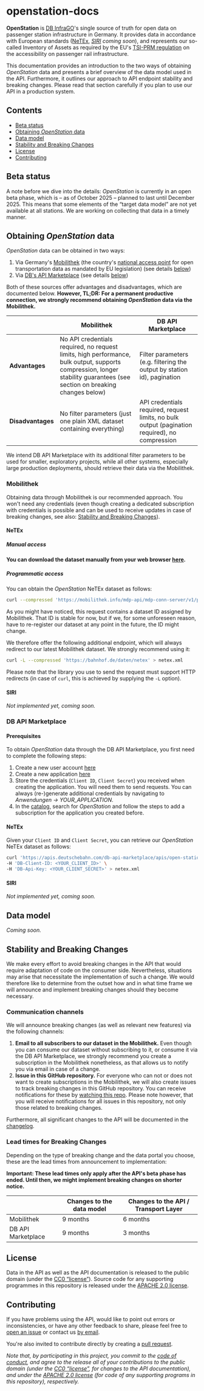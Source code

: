 # openstation-docs

**OpenStation** is [DB InfraGO](https://www.dbinfrago.com/)'s single source of truth for open data on passenger station infrastructure in Germany. It provides data in accordance with European standards ([NeTEx](https://netex-cen.eu), _[SIRI](https://siri-cen.eu) coming soon_), and represents our so-called Inventory of Assets as required by the EU's [TSI-PRM regulation](https://www.era.europa.eu/domains/technical-specifications-interoperability/persons-disabilities-and-reduced-mobility-tsi_en) on the accessibility on passenger rail infrastructure.

This documentation provides an introduction to the two ways of obtaining _OpenStation_ data and presents a brief overview of the data model used in the API. Furthermore, it outlines our approach to API endpoint stability and breaking changes. Please read that section carefully if you plan to use our API in a production system.

## Contents

- [Beta status](#beta-status)
- [Obtaining _OpenStation_ data](#obtaining-openstation-data)
- [Data model](#data-model)
- [Stability and Breaking Changes](#stability-and-breaking-changes)
- [License](#license)
- [Contributing](#contributing)

## Beta status

A note before we dive into the details: _OpenStation_ is currently in an open beta phase, which is – as of October 2025 – planned to last until December 2025. This means that some elements of the “target data model” are not yet available at all stations. We are working on collecting that data in a timely manner.

## Obtaining _OpenStation_ data

_OpenStation_ data can be obtained in two ways:

1. Via Germany's [Mobilithek](https://mobilithek.info) (the country's [national access point](https://transport.ec.europa.eu/transport-themes/smart-mobility/road/its-directive-and-action-plan/national-access-points_en) for open transportation data as mandated by EU legislation) (see details [below](#mobilithek))
2. Via [DB's API Marketplace](https://developers.deutschebahn.com/db-api-marketplace/apis/) (see details [below](#db-api-marketplace))

Both of these sources offer advantages and disadvantages, which are documented below. **However, TL;DR: For a permanent productive connection, we strongly recommend obtaining _OpenStation_ data via the Mobilithek.**

|                 | Mobilithek | DB API Marketplace |
|-----------------|------------|--------------------|
|**Advantages**   | No API credentials required, no request limits, high performance, bulk output, supports compression, longer stability guarantees (see section on breaking changes below) | Filter parameters (e.g. filtering the output by station id), pagination |
|**Disadvantages**| No filter parameters (just one plain XML dataset containing everything) | API credentials required, request limits, no bulk output (pagination required), no compression |

We intend DB API Marketplace with its additional filter parameters to be used for smaller, exploratory projects, while all other systems, especially large production deployments, should retrieve their data via the Mobilithek.

### Mobilithek

Obtaining data through Mobilithek is our recommended approach. You won't need any credentials (even though creating a dedicated subscription with credentials is possible and can be used to receive updates in case of breaking changes, see also: [Stability and Breaking Changes](#stability-and-breaking-changes)).

#### NeTEx

##### Manual access

**You can download the dataset manually from your web browser [here](https://mobilithek.info/organisation/offers/879076212433727488).**

##### Programmatic access

You can obtain the _OpenStation_ NeTEx dataset as follows:

```sh
curl --compressed 'https://mobilithek.info/mdp-api/mdp-conn-server/v1/publication/879076212433727488/file/noauth' > netex.xml
```

As you might have noticed, this request contains a dataset ID assigned by Mobilithek. That ID is stable for now, but if we, for some unforeseen reason, have to re-register our dataset at any point in the future, the ID might change.

We therefore offer the following additional endpoint, which will always redirect to our latest Mobilithek dataset. We strongly recommend using it:

```sh
curl -L --compressed 'https://bahnhof.de/daten/netex' > netex.xml
```

Please note that the library you use to send the request must support HTTP redirects (in case of `curl`, this is achieved by supplying the `-L` option).

#### SIRI

_Not implemented yet, coming soon._

### DB API Marketplace

#### Prerequisites

To obtain _OpenStation_ data through the DB API Marketplace, you first need to complete the following steps:

1. Create a new user account [here](https://developers.deutschebahn.com/db-api-marketplace/apis/user/login)
2. Create a new application [here](https://developers.deutschebahn.com/db-api-marketplace/apis/application)
3. Store the credentials (`Client ID`, `Client Secret`) you received when creating the application. You will need them to send requests. You can always (re-)generate additional credentials by navigating to _Anwendungen → YOUR_APPLICATION_.
4. In the [catalog](https://developers.deutschebahn.com/db-api-marketplace/apis/product), search for _OpenStation_ and follow the steps to add a subscription for the application you created before.

#### NeTEx

Given your `Client ID` and `Client Secret`, you can retrieve our _OpenStation_ NeTEx dataset as follows:

```sh
curl 'https://apis.deutschebahn.com/db-api-marketplace/apis/open-station/v1/netex' \
-H 'DB-Client-ID: <YOUR_CLIENT_ID>' \
-H 'DB-Api-Key: <YOUR_CLIENT_SECRET>' > netex.xml
```

#### SIRI

_Not implemented yet, coming soon._

## Data model

_Coming soon._

## Stability and Breaking Changes

We make every effort to avoid breaking changes in the API that would require adaptation of code on the consumer side. Nevertheless, situations may arise that necessitate the implementation of such a change. We would therefore like to determine from the outset how and in what time frame we will announce and implement breaking changes should they become necessary.

### Communication channels

We will announce breaking changes (as well as relevant new features) via the following channels:

1. **Email to all subscribers to our dataset in the Mobilithek.** Even though you can consume our dataset without subscribing to it, or consume it via the DB API Marketplace, we strongly recommend you create a subscription in the Mobilithek nonetheless, as that allows us to notify you via email in case of a change.
2. **Issue in this GitHub repository.** For everyone who can not or does not want to create subscriptions in the Mobilithek, we will also create issues to track breaking changes in this GitHub repository. You can receive notifications for these by [watching this repo](https://docs.github.com/en/account-and-profile/managing-subscriptions-and-notifications-on-github/setting-up-notifications/about-notifications#subscription-options). Please note however, that you will receive notifications for all issues in this repository, not only those related to breaking changes.

Furthermore, all significant changes to the API will be documented in the [changelog](./CHANGELOG.md).

### Lead times for Breaking Changes

Depending on the type of breaking change and the data portal you choose, these are the lead times from announcement to implementation:

**Important: These lead times only apply after the API's beta phase has ended. Until then, we might implement breaking changes on shorter notice.**

|                    | Changes to the data model | Changes to the API / Transport Layer |
|--------------------|--|--|
| Mobilithek         | 9 months | 6 months |
| DB API Marketplace | 9 months | 3 months |

## License

Data in the API as well as the API documentation is released to the public domain (under the [CC0 “license”](https://creativecommons.org/publicdomain/zero/1.0/)). Source code for any supporting programmes in this repository is released under the [APACHE 2.0 license](https://www.apache.org/licenses/LICENSE-2.0).

## Contributing

If you have problems using the API, would like to point out errors or inconsistencies, or have any other feedback to share, please feel free to [open an issue](https://github.com/dbinfrago/openstation-docs/issues) or contact us [by email](mailto:opendata.infrago@deutschebahn.com).

You're also invited to contribute directly by creating a [pull request](https://github.com/dbinfrago/openstation-docs/pulls).

_Note that, by participating in this project, you commit to the [code of conduct](CODE-OF-CONDUCT.md), and agree to the release all of your contributions to the public domain (under the [CC0 “license”](https://creativecommons.org/publicdomain/zero/1.0/), for changes to the API documentation), and under the [APACHE 2.0 license](https://www.apache.org/licenses/LICENSE-2.0) (for code of any supporting programs in this repository), respectively._
